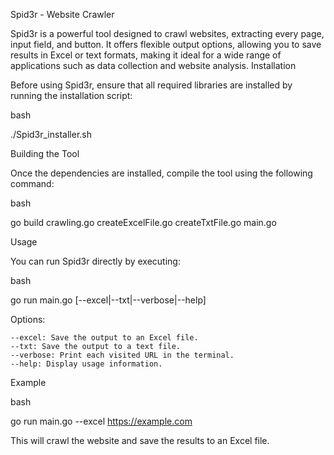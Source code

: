 Spid3r - Website Crawler

Spid3r is a powerful tool designed to crawl websites, extracting every page, input field, and button. It offers flexible output options, allowing you to save results in Excel or text formats, making it ideal for a wide range of applications such as data collection and website analysis.
Installation

Before using Spid3r, ensure that all required libraries are installed by running the installation script:

bash

./Spid3r_installer.sh

Building the Tool

Once the dependencies are installed, compile the tool using the following command:

bash

go build crawling.go createExcelFile.go createTxtFile.go main.go

Usage

You can run Spid3r directly by executing:

bash

go run main.go [--excel|--txt|--verbose|--help] <url>

Options:

    --excel: Save the output to an Excel file.
    --txt: Save the output to a text file.
    --verbose: Print each visited URL in the terminal.
    --help: Display usage information.

Example

bash

go run main.go --excel https://example.com

This will crawl the website and save the results to an Excel file.